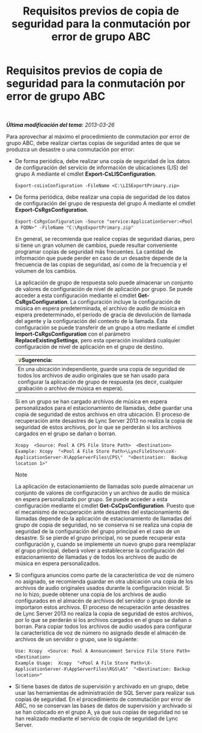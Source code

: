 ﻿---
title: Requisitos previos de copia de seguridad para la conmutación por error de grupo ABC
TOCTitle: Requisitos previos de copia de seguridad para la conmutación por error de grupo ABC
ms:assetid: 652046f5-6086-4592-902d-d5789581977d
ms:mtpsurl: https://technet.microsoft.com/es-es/library/JJ945634(v=OCS.15)
ms:contentKeyID: 52061694
ms.date: 01/07/2017
mtps_version: v=OCS.15
ms.translationtype: HT
---

# Requisitos previos de copia de seguridad para la conmutación por error de grupo ABC

 

_**Última modificación del tema:** 2013-03-26_

Para aprovechar al máximo el procedimiento de conmutación por error de grupo ABC, debe realizar ciertas copias de seguridad antes de que se produzca un desastre o una conmutación por error:

  - De forma periódica, debe realizar una copia de seguridad de los datos de configuración del servicio de información de ubicaciones (LIS) del grupo A mediante el cmdlet **Export-CsLISConfiguration**.
    
        Export-csLisConfiguration -FileName <C:\LISExportPrimary.zip>

  - De forma periódica, debe realizar una copia de seguridad de los datos de configuración del grupo de respuesta del grupo A mediante el cmdlet **Export-CsRgsConfiguration**.
    
        Export-CsRgsConfiguration -Source "service:ApplicationServer:<Pool A FQDN>" -FileName "C:\RgsExportPrimary.zip"
    
    En general, se recomienda que realice copias de seguridad diarias, pero si tiene un gran volumen de cambios, puede resultar conveniente programar copias de seguridad más frecuentes. La cantidad de información que puede perder en caso de un desastre depende de la frecuencia de las copias de seguridad, así como de la frecuencia y el volumen de los cambios.
    
    La aplicación de grupo de respuesta solo puede almacenar un conjunto de valores de configuración de nivel de aplicación por grupo. Se puede acceder a esta configuración mediante el cmdlet **Get-CsRgsConfiguration**. La configuración incluye la configuración de música en espera predeterminada, el archivo de audio de música en espera predeterminado, el período de gracia de devolución de llamada del agente y la configuración del contexto de la llamada. Esta configuración se puede transferir de un grupo a otro mediante el cmdlet **Import-CsRgsConfiguration** con el parámetro **ReplaceExistingSettings**, pero esta operación invalidará cualquier configuración de nivel de aplicación en el grupo de destino.
    
    <table>
    <thead>
    <tr class="header">
    <th><img src="images/JJ205319.tip(OCS.15).gif" title="tip" alt="tip" />Sugerencia:</th>
    </tr>
    </thead>
    <tbody>
    <tr class="odd">
    <td>En una ubicación independiente, guarde una copia de seguridad de todos los archivos de audio originales que se han usado para configurar la aplicación de grupo de respuesta (es decir, cualquier grabación o archivo de música en espera).</td>
    </tr>
    </tbody>
    </table>
    
    Si en un grupo se han cargado archivos de música en espera personalizados para el estacionamiento de llamadas, debe guardar una copia de seguridad de estos archivos en otra ubicación. El proceso de recuperación ante desastres de Lync Server 2013 no realiza la copia de seguridad de estos archivos, por lo que se perderán si los archivos cargados en el grupo se dañan o borran.
    
        Xcopy  <Source: Pool A CPS File Store Path>  <Destination>
        Example: Xcopy  "<Pool A File Store Path>\LyncFileStore\coX-ApplicationServer-X\AppServerFiles\CPS\"  "<Destination:  Backup location 1>"
    

    > [!NOTE]
    > La aplicación de estacionamiento de llamadas solo puede almacenar un conjunto de valores de configuración y un archivo de audio de música en espera personalizado por grupo. Se puede acceder a esta configuración mediante el cmdlet <STRONG>Get-CsCpsConfiguration</STRONG>. Puesto que el mecanismo de recuperación ante desastres del estacionamiento de llamadas depende de la aplicación de estacionamiento de llamadas del grupo de copia de seguridad, no se conserva ni se realiza una copia de seguridad de la configuración del grupo principal en el caso de un desastre. Si se pierde el grupo principal, no se puede recuperar esta configuración y, cuando se implemente un nuevo grupo para reemplazar el grupo principal, deberá volver a establecerse la configuración del estacionamiento de llamadas y de todos los archivos de audio de música en espera personalizados.



  - Si configura anuncios como parte de la característica de voz de número no asignado, se recomienda guardar en otra ubicación una copia de los archivos de audio originales usados durante la configuración inicial. Si no lo hizo, puede obtener una copia de los archivos de audio configurados en el almacén de archivos del servidor o grupo donde se importaron estos archivos. El proceso de recuperación ante desastres de Lync Server 2013 no realiza la copia de seguridad de estos archivos, por lo que se perderán si los archivos cargados en el grupo se dañan o borran. Para copiar todos los archivos de audio usados para configurar la característica de voz de número no asignado desde el almacén de archivos de un servidor o grupo, use lo siguiente:
    
        Use: Xcopy  <Source: Pool A Announcement Service File Store Path>  <Destination>
        Example Usage:  Xcopy  "<Pool A File Store Path>\X-ApplicationServer-X\AppServerFiles\RGS\AS"  "<Destination: Backup location>"

  - Si tiene bases de datos de supervisión y archivado en un grupo, debe usar las herramientas de administración de SQL Server para realizar sus copias de seguridad. En el procedimiento de conmutación por error de ABC, no se conservan las bases de datos de supervisión y archivado si se han colocado en el grupo A, ya que sus copias de seguridad no se han realizado mediante el servicio de copia de seguridad de Lync Server.

